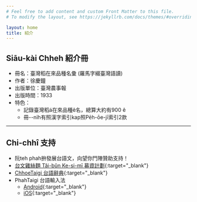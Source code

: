 ```yaml
---
# Feel free to add content and custom Front Matter to this file.
# To modify the layout, see https://jekyllrb.com/docs/themes/#overriding-theme-defaults

layout: home
title: 紹介
---
```


## Siāu-kài Chheh 紹介冊
- 冊名：臺灣稻在來品種名彙 (羅馬字綴臺灣語讀)
- 作者：徐慶鐘
- 出版單位：臺灣農事報
- 出版時間：1933
- 特色：
  - 記錄臺灣稻á在來品種ê名，總算大約有900 ê
  - 冊--ni̍h有照漢字索引kap照Pe̍h-ōe-jī索引2款

---
## Chi-chhî 支持
- 阮teh phah拚發展台語文，向望你鬥陣贊助支持！
- [台文雞絲麵 Tâi-bûn Ke-si-mī 募資計劃](https://www.zeczec.com/projects/taibun-kesimi){:target="_blank"}
- [ChhoeTaigi 台語辭典](https://chhoe.taigi.info/){:target="_blank"}
- PhahTaigi 台語輸入法
  - [Android](http://bit.ly/PhahTaigi-Android){:target="_blank"}
  - [iOS](http://bit.ly/PhahTaigi-iOS){:target="_blank"}